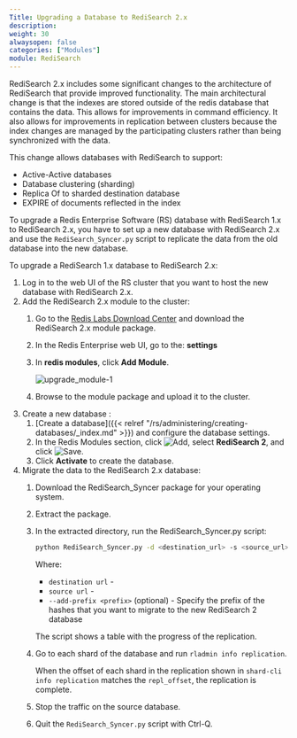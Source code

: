 ```yaml
---
Title: Upgrading a Database to RediSearch 2.x
description:
weight: 30
alwaysopen: false
categories: ["Modules"]
module: RediSearch
---
```

RediSearch 2.x includes some significant changes to the architecture of RediSearch that provide improved functionality.
The main architectural change is that the indexes are stored outside of the redis database that contains the data.
This allows for improvements in command efficiency.
It also allows for improvements in replication between clusters because the index changes are managed by the participating clusters rather than being synchronized with the data.

This change allows databases with RediSearch to support:

- Active-Active databases
- Database clustering (sharding)
- Replica Of to sharded destination database
- EXPIRE of documents reflected in the index

To upgrade a Redis Enterprise Software (RS) database with RediSearch 1.x to RediSearch 2.x, you have to set up a new database with RediSearch 2.x and use the `RediSearch_Syncer.py` script to replicate the data from the old database into the new database.

To upgrade a RediSearch 1.x database to RediSearch 2.x:

1. Log in to the web UI of the RS cluster that you want to host the new database with RediSearch 2.x.
1. Add the RediSearch 2.x module to the cluster:
    1. Go to the [Redis Labs Download Center](https://redislabs.com/download-center/modules/) and download the RediSearch 2.x module package.
    1. In the Redis Enterprise web UI, go to the: **settings**
    1. In **redis modules**, click **Add Module**.

       ![upgrade_module-1](/images/rs/upgrade_module-1.png?width=1600&height=956)

    1. Browse to the module package and upload it to the cluster.
1. Create a new database :
    1. [Create a database]({{< relref "/rs/administering/creating-databases/_index.md" >}}) and configure the database settings.
    1. In the Redis Modules section, click ![Add](/images/rs/icon_add.png#no-click "Add"), select **RediSearch 2**, and click ![Save](/images/rs/icon_save.png#no-click "Save").
    1. Click **Activate** to create the database.
1. Migrate the data to the RediSearch 2.x database:
    1. Download the RediSearch_Syncer package for your operating system.
    1. Extract the package.
    1. In the extracted directory, run the RediSearch_Syncer.py script:

        ```sh
        python RediSearch_Syncer.py -d <destination_url> -s <source_url> [-l] [--add-prefix <prefix>]
        ```

        Where:

        - `destination url` - 
        - `source url` - 
        - `--add-prefix <prefix>` (optional) - Specify the prefix of the hashes that you want to migrate to the new RediSearch 2 database

        The script shows a table with the progress of the replication.

    1. Go to each shard of the database and run `rladmin info replication`.

        When the offset of each shard in the replication shown in `shard-cli info replication` matches the `repl_offset`,
        the replication is complete.

    1. Stop the traffic on the source database.
    1. Quit the `RediSearch_Syncer.py` script with Ctrl-Q.
